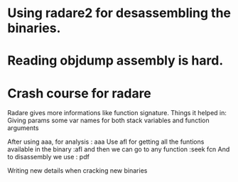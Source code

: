 # Using radare2 for desassembling the binaries.
# Reading objdump assembly is hard.

# Crash course for radare 

Radare gives more informations like function signature.
Things it helped in:
Giving params some var names for both stack variables and function arguments


After using aaa, for analysis
: aaa
Use afl for getting all the funtions available in the binary
:afl 
and then we can go to any function 
:seek fcn
And to disassembly we use
: pdf


Writing new details when cracking new binaries